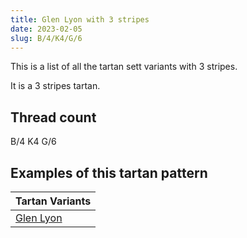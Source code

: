 ```yaml
---
title: Glen Lyon with 3 stripes
date: 2023-02-05
slug: B/4/K4/G/6
---
```

This is a list of all the tartan sett variants with 3 stripes.

It is a 3 stripes tartan.


## Thread count
B/4 K4 G/6

## Examples of this tartan pattern

| Tartan Variants |
|---------------|
| [Glen Lyon](/variants/b/4/k4/g/6-b304080-g30a010-k000000)||
